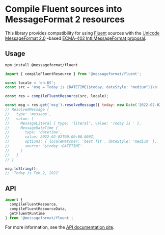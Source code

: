 # Compile Fluent sources into MessageFormat 2 resources

This library provides compatibility for using [Fluent] sources with
the [Unicode MessageFormat 2.0] -based [ECMA-402 Intl.MessageFormat proposal].

[fluent]: https://projectfluent.org/
[ecma-402 intl.messageformat proposal]: https://github.com/tc39/proposal-intl-messageformat
[unicode messageformat 2.0]: https://github.com/unicode-org/message-format-wg

## Usage

```sh
npm install @messageformat/fluent
```

```js
import { compileFluentResource } from '@messageformat/fluent';

const locale = 'en-US';
const src = 'msg = Today is {DATETIME($today, dateStyle: "medium")}\n';

const res = compileFluentResource(src, locale);

const msg = res.get('msg').resolveMessage({ today: new Date('2022-02-02') });
// ResolvedMessage {
//   type: 'message',
//   value: [
//     MessageLiteral { type: 'literal', value: 'Today is ' },
//     MessageDateTime {
//       type: 'datetime',
//       value: 2022-02-02T00:00:00.000Z,
//       options: { localeMatcher: 'best fit', dateStyle: 'medium' },
//       source: '$today :DATETIME'
//     }
//   ]
// }

msg.toString();
// 'Today is Feb 2, 2022'
```

## API

```js
import {
  compileFluentResource,
  compileFluentResourceData,
  getFluentRuntime
} from '@messageformat/fluent';
```

For more information, see the [API documentation site](https://messageformat.github.io/messageformat/api/).
